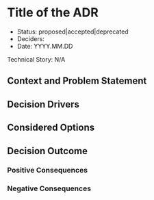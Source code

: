 # Title of the ADR

* Status: proposed|accepted|deprecated
* Deciders:
* Date: YYYY.MM.DD

Technical Story: N/A

## Context and Problem Statement

## Decision Drivers

## Considered Options

## Decision Outcome

### Positive Consequences

### Negative Consequences


